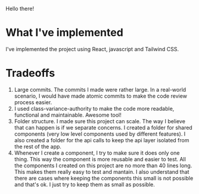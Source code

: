 Hello there!

# What I've implemented

I've implemented the project using React, javascript and Tailwind CSS.

# Tradeoffs

1. Large commits. The commits I made were rather large. In a real-world scenario, I would have made atomic commits to make the code review process easier.
2. I used class-variance-authority to make the code more readable, functional and maintainable. Awesome tool!
3. Folder structure. I made sure this project can scale. The way I believe that can happen is if we separate concerns. I created a folder for shared components (very low level components used by different features). I also created a folder for the api calls to keep the api layer isolated from the rest of the app.
4. Whenever I create a component, I try to make sure it does only one thing. This way the component is more reusable and easier to test. All the components I created on this project are no more than 40 lines long. This makes them really easy to test and mantain. I also understand that there are cases where keeping the components this small is not possible and that's ok. I just try to keep them as small as possible.
